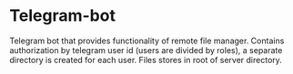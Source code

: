 # Telegram-bot

Telegram bot that provides functionality of remote file manager. Contains authorization by telegram user id (users are divided by roles), a separate directory is created for each user. Files stores in root of server directory.
